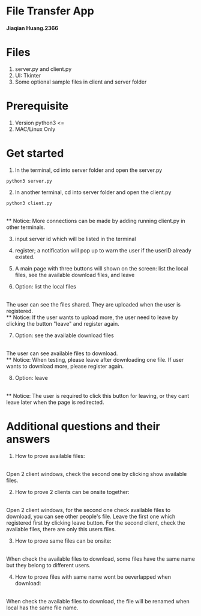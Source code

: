
# File Transfer App
#### Jiaqian Huang.2366

# Files
1. server.py and client.py
2. UI: Tkinter
3. Some optional sample files in client and server folder

# Prerequisite
1. Version python3 <=
2. MAC/Linux Only

# Get started
1. ln the terminal, cd into server folder and open the server.py
```
python3 server.py
```

2. ln another terminal, cd into server folder and open the client.py
```
python3 client.py
```
<br />
** Notice: More connections can be made by adding running client.py in other terminals.

3. input server id which will be listed in the terminal

4. register; a notification will pop up to warn the user if the userID already existed.

5. A main page with three buttons will shown on the screen: list the local files, see the available download files, and leave

6. Option: list the local files
<br />
The user can see the files shared. They are uploaded when the user is registered.
<br />
** Notice: If the user wants to upload more, the user need to leave by clicking the button "leave" and register again.

7. Option: see the available download files
<br />
The user can see available files to download.
<br />
** Notice: When testing, please leave after downloading one file. If user wants to download more, please register again.

8. Option: leave
<br />
** Notice: The user is required to click this button for leaving, or they cant leave later when the page is redirected.

# Additional questions and their answers
1. How to prove available files:
<br />
Open 2 client windows, check the second one by clicking show available files.

2. How to prove 2 clients can be onsite together:
<br />
Open 2 client windows, for the second one check available files to download, you can see other people's file. Leave the first one which registered first by clicking leave button. For the second client, check the available files, there are only this users files.

3. How to prove same files can be onsite:
<br />
When check the available files to download, some files have the same name but they belong to different users.

4. How to prove files with same name wont be oeverlapped when download:
<br />
When check the available files to download, the file will be renamed when local has the same file name.


